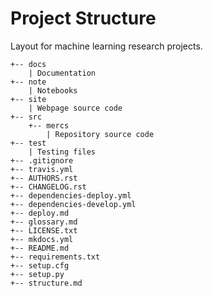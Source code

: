 # Project Structure

Layout for machine learning research projects.

```
+-- docs
    | Documentation
+-- note
    | Notebooks
+-- site
    | Webpage source code
+-- src
    +-- mercs
        | Repository source code
+-- test
    | Testing files
+-- .gitignore
+-- travis.yml
+-- AUTHORS.rst
+-- CHANGELOG.rst
+-- dependencies-deploy.yml
+-- dependencies-develop.yml
+-- deploy.md
+-- glossary.md
+-- LICENSE.txt
+-- mkdocs.yml
+-- README.md
+-- requirements.txt
+-- setup.cfg
+-- setup.py
+-- structure.md
```
